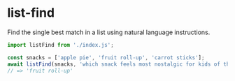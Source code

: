 # list-find

Find the single best match in a list using natural language instructions.

```javascript
import listFind from './index.js';

const snacks = ['apple pie', 'fruit roll-up', 'carrot sticks'];
await listFind(snacks, 'which snack feels most nostalgic for kids of the 90s?');
// => 'fruit roll-up'
```
